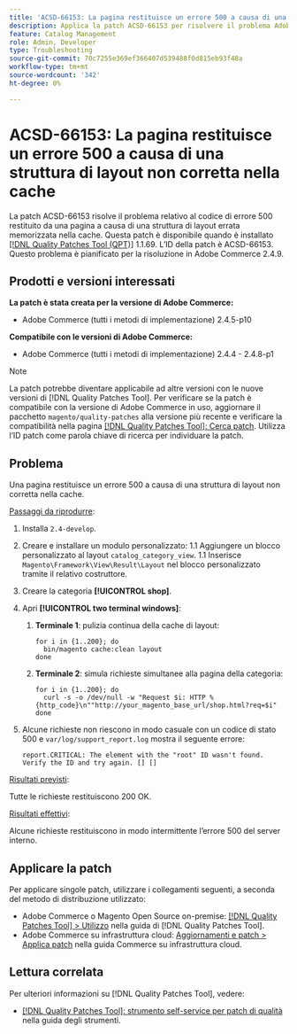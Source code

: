 ```yaml
---
title: 'ACSD-66153: La pagina restituisce un errore 500 a causa di una struttura di layout non corretta nella cache'
description: Applica la patch ACSD-66153 per risolvere il problema Adobe Commerce, se una pagina restituisce un codice di errore 500 a causa di una struttura di layout non corretta nella cache.
feature: Catalog Management
role: Admin, Developer
type: Troubleshooting
source-git-commit: 70c7255e369ef366407d539488f0d815eb93f48a
workflow-type: tm+mt
source-wordcount: '342'
ht-degree: 0%

---
```



# ACSD-66153: La pagina restituisce un errore 500 a causa di una struttura di layout non corretta nella cache

La patch ACSD-66153 risolve il problema relativo al codice di errore 500 restituito da una pagina a causa di una struttura di layout errata memorizzata nella cache. Questa patch è disponibile quando è installato [[!DNL Quality Patches Tool (QPT)]](/help/tools/quality-patches-tool/quality-patches-tool-to-self-serve-quality-patches.md) 1.1.69. L’ID della patch è ACSD-66153. Questo problema è pianificato per la risoluzione in Adobe Commerce 2.4.9.

## Prodotti e versioni interessati

**La patch è stata creata per la versione di Adobe Commerce:**

* Adobe Commerce (tutti i metodi di implementazione) 2.4.5-p10

**Compatibile con le versioni di Adobe Commerce:**

* Adobe Commerce (tutti i metodi di implementazione) 2.4.4 - 2.4.8-p1

>[!NOTE]
>
>La patch potrebbe diventare applicabile ad altre versioni con le nuove versioni di [!DNL Quality Patches Tool]. Per verificare se la patch è compatibile con la versione di Adobe Commerce in uso, aggiornare il pacchetto `magento/quality-patches` alla versione più recente e verificare la compatibilità nella pagina [[!DNL Quality Patches Tool]: Cerca patch](https://experienceleague.adobe.com/tools/commerce-quality-patches/index.html). Utilizza l’ID patch come parola chiave di ricerca per individuare la patch.

## Problema

Una pagina restituisce un errore 500 a causa di una struttura di layout non corretta nella cache.

<u>Passaggi da riprodurre</u>:

1. Installa `2.4-develop`.
1. Creare e installare un modulo personalizzato:
1.1 Aggiungere un blocco personalizzato al layout `catalog_category_view`.
1.1 Inserisce `Magento\Framework\View\Result\Layout` nel blocco personalizzato tramite il relativo costruttore.
1. Creare la categoria **[!UICONTROL shop]**.
1. Apri **[!UICONTROL two terminal windows]**:
   1. **Terminale 1**: pulizia continua della cache di layout:

      ```
      for i in {1..200}; do
        bin/magento cache:clean layout
      done
      ```

   1. **Terminale 2**: simula richieste simultanee alla pagina della categoria:

      ```
      for i in {1..200}; do
        curl -s -o /dev/null -w "Request $i: HTTP %{http_code}\n""http://your_magento_base_url/shop.html?req=$i"
      done
      ```

1. Alcune richieste non riescono in modo casuale con un codice di stato 500 e `var/log/support_report.log` mostra il seguente errore:

   ```
   report.CRITICAL: The element with the "root" ID wasn't found. Verify the ID and try again. [] []
   ```

<u>Risultati previsti</u>:

Tutte le richieste restituiscono 200 OK.

<u>Risultati effettivi</u>:

Alcune richieste restituiscono in modo intermittente l’errore 500 del server interno.

## Applicare la patch

Per applicare singole patch, utilizzare i collegamenti seguenti, a seconda del metodo di distribuzione utilizzato:

* Adobe Commerce o Magento Open Source on-premise: [[!DNL Quality Patches Tool] > Utilizzo](/help/tools/quality-patches-tool/usage.md) nella guida di [!DNL Quality Patches Tool].
* Adobe Commerce su infrastruttura cloud: [Aggiornamenti e patch > Applica patch](https://experienceleague.adobe.com/docs/commerce-cloud-service/user-guide/develop/upgrade/apply-patches.html) nella guida Commerce su infrastruttura cloud.

## Lettura correlata

Per ulteriori informazioni su [!DNL Quality Patches Tool], vedere:

* [[!DNL Quality Patches Tool]: strumento self-service per patch di qualità](/help/tools/quality-patches-tool/quality-patches-tool-to-self-serve-quality-patches.md) nella guida degli strumenti.
